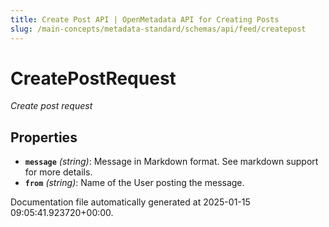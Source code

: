 ```yaml
---
title: Create Post API | OpenMetadata API for Creating Posts
slug: /main-concepts/metadata-standard/schemas/api/feed/createpost
---
```


# CreatePostRequest

*Create post request*

## Properties

- **`message`** *(string)*: Message in Markdown format. See markdown support for more details.
- **`from`** *(string)*: Name of the User posting the message.


Documentation file automatically generated at 2025-01-15 09:05:41.923720+00:00.
